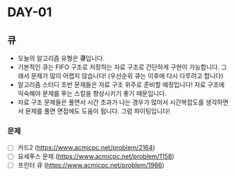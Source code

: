 # DAY-01

## 큐

- 오늘의 알고리즘 유형은 **큐**입니다.
- 기본적인 큐는 FIFO 구조로 저장하는 자료 구조로 간단하게 구현이 가능합니다. 그래서 문제가 많이 어렵지 않습니다! (우선순위 큐는 이후에 다시 다루려고 합니다)
- 알고리즘 스터디 초반 문제들은 자료 구조 위주로 준비할 예정입니다! 자료 구조에 익숙해야 문제를 푸는 스킬을 향상시키기 좋기 때문입니다.
- 자료 구조 문제들은 풀면서 시간 초과가 나는 경우가 많아서 시간복잡도를 생각하면서 문제를 풀면 면접에도 도움이 됩니다. 그럼 파이팅입니다!

### 문제

-[ ] 카드2 (https://www.acmicpc.net/problem/2164)
-[ ] 요세푸스 문제 (https://www.acmicpc.net/problem/1158)
-[ ] 프린터 큐 (https://www.acmicpc.net/problem/1966)
